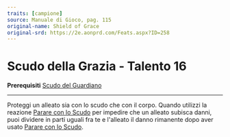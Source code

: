 ```yaml
---
traits: [campione]
source: Manuale di Gioco, pag. 115
original-name: Shield of Grace
original-srd: https://2e.aonprd.com/Feats.aspx?ID=258
---
```


# Scudo della Grazia - Talento 16

**Prerequisiti**
[Scudo del Guardiano](/classi/campione/talenti/scudo-del-guardiano)

---

Proteggi un alleato sia con lo scudo che con il corpo. Quando utilizzi la
reazione [Parare con lo Scudo](/talenti/generici/parare-con-lo-scudo) per
impedire che un alleato subisca danni, puoi dividere in parti uguali fra te e
l'alleato il danno rimanente dopo aver usato
[Parare con lo Scudo](/talenti/generici/parare-con-lo-scudo).
